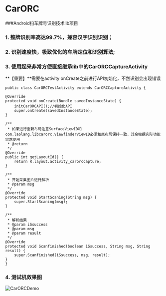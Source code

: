 # CarORC
###Android扫车牌号识别技术lib项目

### 1. 整牌识别率高达99.7%，兼容汉字识别识别； 　　
### 2. 识别速度快，极致优化的车牌定位和识别算法;
### 3. 使用起来非常方便直接继承lib中的CarORCCaptureActivity
**【重要】**需要在activity onCreate之前进行API初始化，不然识别会出现错误
 
 

 
    public class CarORCTestActivity extends CarORCCaptureActivity {
    
    @Override
    protected void onCreate(Bundle savedInstanceState) {
        initCarORCAPI();//初始化API
        super.onCreate(savedInstanceState);
    }
    
    /**
     * 如果进行重新布局注意SurfaceViewID和com.laolang.libcarorc.ViewfinderViewID必须和原布局保持一致，其余根据实际功能需求使用
     * @return
     */
    @Override
    public int getLayoutId() {
        return R.layout.activity_carorccapture;
    }
    
    /**
     * 开始采集图片进行解析
     * @param msg
     */
    @Override
    protected void StartScaning(String msg) {
        super.StartScaning(msg);
    }

    /**
     * 解析结果
     * @param iSsuccess
     * @param msg
     * @param result
     */
    @Override
    protected void Scanfinished(boolean iSsuccess, String msg, String result) {
        super.Scanfinished(iSsuccess, msg, result);
    }
    }
    

### 4. 测试机效果图
![CarORCDemo](http://m.qpic.cn/psb?/V13dxhH52XJVF2/0kIPwJuvdkw6pYGQAk1Gz1*MzhtF0.*jP04oyf6EQQI!/b/dLwAAAAAAAAA&bo=SwG7AgAAAAARB8M!&rf=viewer_4)

